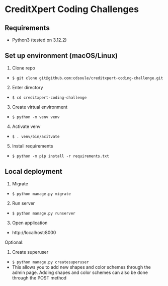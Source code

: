 # CreditXpert Coding Challenges

## Requirements
- Python3 (tested on 3.12.2)

## Set up environment (macOS/Linux)
1. Clone repo
- `$ git clone git@github.com:cdsoule/creditxpert-coding-challenge.git`
2. Enter directory
- `$ cd creditxpert-coding-challenge`
3. Create virtual environment
- `$ python -m venv venv`
4. Activate venv
- `$ . venv/bin/acitvate`
5. Install requirements
- `$ python -m pip install -r requirements.txt`

## Local deployment
1. Migrate
- `$ python manage.py migrate`
2. Run server
- `$ python manage.py runserver`
3. Open application
- http://localhost:8000

Optional:
1. Create superuser
- `$ python manage.py createsuperuser`
- This allows you to add new shapes and color schemes through the admin page. Adding shapes and color schemes can also be done through the POST method